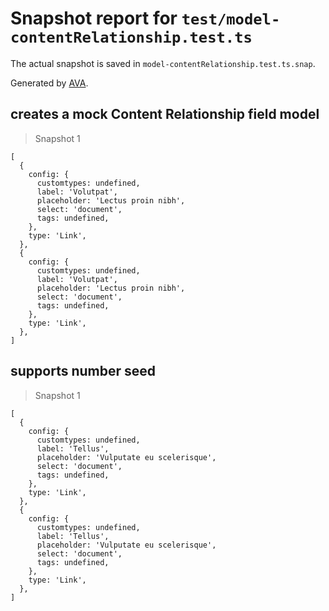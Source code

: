 # Snapshot report for `test/model-contentRelationship.test.ts`

The actual snapshot is saved in `model-contentRelationship.test.ts.snap`.

Generated by [AVA](https://avajs.dev).

## creates a mock Content Relationship field model

> Snapshot 1

    [
      {
        config: {
          customtypes: undefined,
          label: 'Volutpat',
          placeholder: 'Lectus proin nibh',
          select: 'document',
          tags: undefined,
        },
        type: 'Link',
      },
      {
        config: {
          customtypes: undefined,
          label: 'Volutpat',
          placeholder: 'Lectus proin nibh',
          select: 'document',
          tags: undefined,
        },
        type: 'Link',
      },
    ]

## supports number seed

> Snapshot 1

    [
      {
        config: {
          customtypes: undefined,
          label: 'Tellus',
          placeholder: 'Vulputate eu scelerisque',
          select: 'document',
          tags: undefined,
        },
        type: 'Link',
      },
      {
        config: {
          customtypes: undefined,
          label: 'Tellus',
          placeholder: 'Vulputate eu scelerisque',
          select: 'document',
          tags: undefined,
        },
        type: 'Link',
      },
    ]
